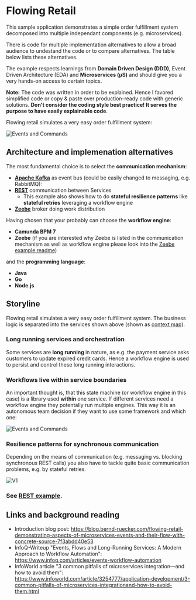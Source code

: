 # Flowing Retail

This sample application demonstrates a simple order fulfillment system decomposed into multiple independant components (e.g. microservices).

There is code for multiple implementation alternatives to allow a broad audience to undestand the code or to compare alternatives. The table below lists these alternatives.

The example respects learnings from **Domain Driven Design (DDD)**, Event Driven Architecture (EDA) and **Microservices (µS)** and should give you a very hands-on access to certain topics.

**Note:** The code was written in order to be explained. Hence I favored simplified code or copy & paste over production-ready code with generic solutions. **Don't consider the coding style best practice! It serves the purpose to have easily explainable code**.

Flowing retail simulates a very easy order fulfillment system:

![Events and Commands](docs/workflow-in-service.png)

## Architecture and implemenation alternatives

The most fundamental choice is to select the **communication mechanism**:

* **[Apache Kafka](kafka/)** as event bus (could be easily changed to messaging, e.g. RabbitMQ): [](docs/architecture.png)
* **[REST](rest/)** communication between Services
  * This example also shows how to do **stateful resilience patterns** like **stateful retries** leveraging a workflow engine
* **[Zeebe](zeebe/)** broker doing work distribution

Having chosen that your probably can choose the **workflow engine**:

* **Camunda BPM 7**
* **Zeebe** (if you are interested why Zeebe is listed in the communication mechanism as well as workflow engine please look into the [Zeebe example readme](zeebe/))

and the **programming language**:

* **Java**
* **Go**
* **Node.js**

## Storyline

Flowing retail simulates a very easy order fulfillment system. The business logic is separated into the services shown above (shown as [context map](https://www.infoq.com/articles/ddd-contextmapping)).

### Long running services and orchestration

Some services are **long running** in nature, as e.g. the payment service asks customers to update expired credit cards. Hence a workflow engine is used to persist and control these long running interactions.

### Workflows live within service boundaries

An important thought is, that this state machine (or workflow engine in this case) is a library used **within** one service. If different services need a workflow engine they potentally run multiple engines. This way it is an autonomous team decision if they want to use some framework and which one:

![Events and Commands](docs/workflow-in-service.png)

### Resilience patterns for synchronous communication

Depending on the means of communication (e.g. messaging vs. blocking synchronous REST calls) you also have to tackle quite basic communication problems, e.g. by stateful retries.

![V1](docs/resilience-patterns/v1.png)

### See [REST example](rest/).


## Links and background reading

* Introduction blog post: https://blog.bernd-ruecker.com/flowing-retail-demonstrating-aspects-of-microservices-events-and-their-flow-with-concrete-source-7f3abdd40e53
* InfoQ-Writeup "Events, Flows and Long-Running Services: A Modern Approach to Workflow Automation": https://www.infoq.com/articles/events-workflow-automation
* InfoWorld article "3 common pitfalls of microservices integration—and how to avoid them": https://www.infoworld.com/article/3254777/application-development/3-common-pitfalls-of-microservices-integrationand-how-to-avoid-them.html
